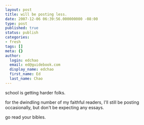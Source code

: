 ```yaml
---
layout: post
title: will be posting less.
date: 2007-12-06 06:39:56.000000000 -08:00
type: post
published: true
status: publish
categories:
- fresh
tags: []
meta: {}
author:
  login: edchao
  email: ed@guidebook.com
  display_name: edchao
  first_name: Ed
  last_name: Chao
---
```

<p>school is getting harder folks.</p>
<p>for the dwindling number of my faithful readers, I'll still be posting occasionally, but don't be expecting any essays.</p>
<p>go read your bibles.</p>
